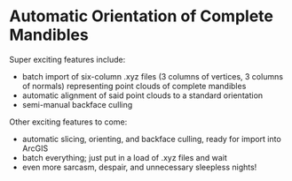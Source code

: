 # Automatic Orientation of Complete Mandibles 

Super exciting features include:
- batch import of six-column .xyz files (3 columns of vertices, 3 columns of normals) representing point clouds of complete mandibles
- automatic alignment of said point clouds to a standard orientation
- semi-manual backface culling

Other exciting features to come:
- automatic slicing, orienting, and backface culling, ready for import into ArcGIS
- batch everything; just put in a load of .xyz files and wait
- even more sarcasm, despair, and unnecessary sleepless nights!